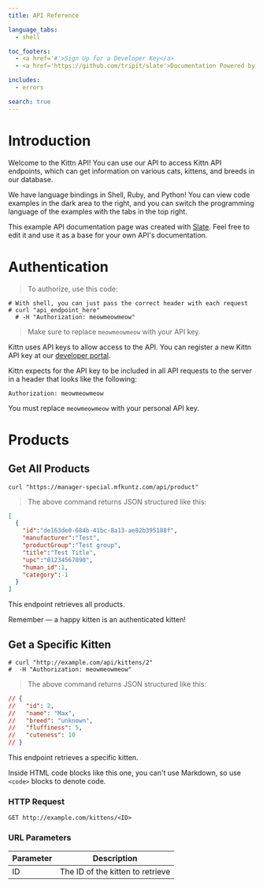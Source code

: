 ```yaml
---
title: API Reference

language_tabs:
  - shell

toc_footers:
  - <a href='#'>Sign Up for a Developer Key</a>
  - <a href='https://github.com/tripit/slate'>Documentation Powered by Slate</a>

includes:
  - errors

search: true
---
```


# Introduction

Welcome to the Kittn API! You can use our API to access Kittn API endpoints, which can get information on various cats, kittens, and breeds in our database.

We have language bindings in Shell, Ruby, and Python! You can view code examples in the dark area to the right, and you can switch the programming language of the examples with the tabs in the top right.

This example API documentation page was created with [Slate](https://github.com/tripit/slate). Feel free to edit it and use it as a base for your own API's documentation.

# Authentication

> To authorize, use this code:


```shell
# With shell, you can just pass the correct header with each request
# curl "api_endpoint_here"
  # -H "Authorization: meowmeowmeow"
```

> Make sure to replace `meowmeowmeow` with your API key.

Kittn uses API keys to allow access to the API. You can register a new Kittn API key at our [developer portal](http://example.com/developers).

Kittn expects for the API key to be included in all API requests to the server in a header that looks like the following:

`Authorization: meowmeowmeow`

<aside class="notice">
You must replace <code>meowmeowmeow</code> with your personal API key.
</aside>

# Products

## Get All Products

```shell
curl "https://manager-special.mfkuntz.com/api/product"
```

> The above command returns JSON structured like this:

```json
[
  {
    "id":"de163de0-684b-41bc-8a13-ae82b395188f",
    "manufacturer":"Test",
    "productGroup":"Test group",
    "title":"Test Title",
    "upc":"01234567890",
    "human_id":1,
    "category":-1
  }
]
```

This endpoint retrieves all products.


<aside class="success">
Remember — a happy kitten is an authenticated kitten!
</aside>

## Get a Specific Kitten


```shell
# curl "http://example.com/api/kittens/2"
#  -H "Authorization: meowmeowmeow"
```


> The above command returns JSON structured like this:

```json
// {
//   "id": 2,
//   "name": "Max",
//   "breed": "unknown",
//   "fluffiness": 5,
//   "cuteness": 10
// }
```

This endpoint retrieves a specific kitten.

<aside class="warning">Inside HTML code blocks like this one, you can't use Markdown, so use <code>&lt;code&gt;</code> blocks to denote code.</aside>

### HTTP Request

`GET http://example.com/kittens/<ID>`

### URL Parameters

Parameter | Description
--------- | -----------
ID | The ID of the kitten to retrieve

